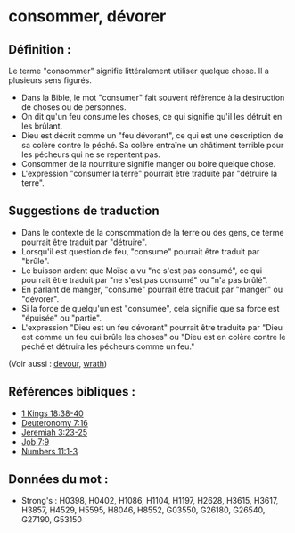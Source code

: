 # consommer, dévorer

## Définition :

Le terme "consommer" signifie littéralement utiliser quelque chose. Il a plusieurs sens figurés.

* Dans la Bible, le mot "consumer" fait souvent référence à la destruction de choses ou de personnes.
* On dit qu'un feu consume les choses, ce qui signifie qu'il les détruit en les brûlant.
* Dieu est décrit comme un "feu dévorant", ce qui est une description de sa colère contre le péché. Sa colère entraîne un châtiment terrible pour les pécheurs qui ne se repentent pas.
* Consommer de la nourriture signifie manger ou boire quelque chose.
* L'expression "consumer la terre" pourrait être traduite par "détruire la terre".

## Suggestions de traduction

* Dans le contexte de la consommation de la terre ou des gens, ce terme pourrait être traduit par "détruire".
* Lorsqu'il est question de feu, "consume" pourrait être traduit par "brûle".
* Le buisson ardent que Moïse a vu "ne s'est pas consumé", ce qui pourrait être traduit par "ne s'est pas consumé" ou "n'a pas brûlé".
* En parlant de manger, "consume" pourrait être traduit par "manger" ou "dévorer".
* Si la force de quelqu'un est "consumée", cela signifie que sa force est "épuisée" ou "partie".
* L'expression "Dieu est un feu dévorant" pourrait être traduite par "Dieu est comme un feu qui brûle les choses" ou "Dieu est en colère contre le péché et détruira les pécheurs comme un feu."

(Voir aussi : [devour](../other/devour.md), [wrath](../kt/wrath.md))

## Références bibliques :

* [1 Kings 18:38-40](rc://en/tn/help/1ki/18/38)
* [Deuteronomy 7:16](rc://en/tn/help/deu/07/16)
* [Jeremiah 3:23-25](rc://en/tn/help/jer/03/23)
* [Job 7:9](rc://en/tn/help/job/07/09)
* [Numbers 11:1-3](rc://en/tn/help/num/11/01)

## Données du mot :

* Strong's : H0398, H0402, H1086, H1104, H1197, H2628, H3615, H3617, H3857, H4529, H5595, H8046, H8552, G03550, G26180, G26540, G27190, G53150
